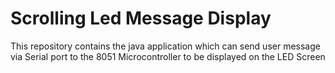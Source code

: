 # Scrolling Led Message Display

This repository contains the java application which can send user message via Serial port to the 8051 Microcontroller to be displayed on the LED Screen
